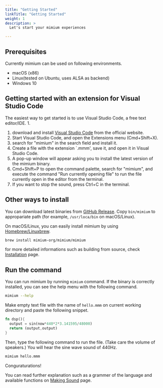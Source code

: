 ```yaml
---
title: "Getting Started"
linkTitle: "Getting Started"
weight: 1
description: >
  Let's start your mimium experiences

---
```


## Prerequisites

Currently mimium can be used on following environments.

- macOS (x86)
- Linux(tested on Ubuntu, uses ALSA as backend)
- Windows 10

## Getting started with an extension for Visual Studio Code
The easiest way to get started is to use Visual Studio Code, a free text editor/IDE. 1.

1. download and install [Visual Studio Code](https://code.visualstudio.com/) from the official website. 
2. Start Visual Studio Code, and open the Extensions menu (Cmd+Shift+X).
3. search for "mimium" in the search field and install it. 
4. Create a file with the extension `.mmm', save it, and open it in Visual Studio Code. 
5. A pop-up window will appear asking you to install the latest version of the mimium binary. 
6. Cmd+Shift+P to open the command palette, search for "mimium", and execute the command "Run currently opening file" to run the file currently open in the editor from the terminal. 
7. If you want to stop the sound, press Ctrl+C in the terminal.

## Other ways to install

You can download latest binaries from [GitHub Release](https://github.com/mimium-org/mimium/releases). Copy `bin/mimium` to appropariate path (for example, `/usr/loca/bin` on macOS/Linux).

On macOS/Linux, you can easily install mimium by using [Homebrew/Linuxbrew](https://brew.sh/). 

```bash
brew install mimium-org/mimium/mimium
```

for more detailed informations such as building from source, check [Installation](./installation) page.

## Run the command

You can run mimium by running `mimium` command. If the binary is correctly installed, you can see the help menu with the following command.

```sh
mimium --help
```

Make empty text file with the name of `hello.mmm` on current working directory and paste the following snippet.

```rust
fn dsp(){
  output = sin(now*440*2*3.141595/48000)
  return (output,output)
}
```

Then, type the following command to run the file. (Take care the volume of speakers.) You will hear the sine wave sound of 440Hz.

```sh
mimium hello.mmm
```

Conguraturations! 

You can read further explanation such as a grammer of the language and available functions on [Making Sound](./makingsound) page.